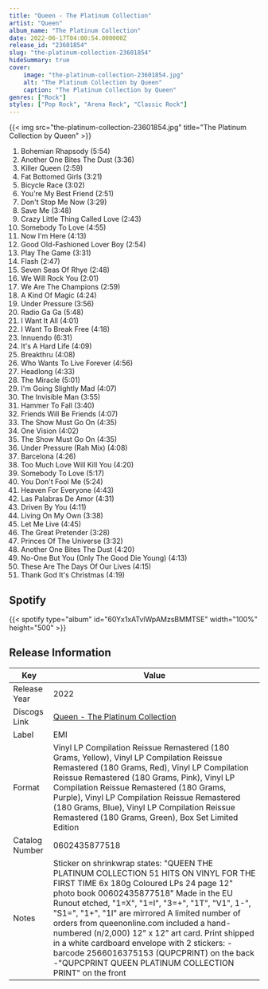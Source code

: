 ```yaml
---
title: "Queen - The Platinum Collection"
artist: "Queen"
album_name: "The Platinum Collection"
date: 2022-06-17T04:00:54.000000Z
release_id: "23601854"
slug: "the-platinum-collection-23601854"
hideSummary: true
cover:
    image: "the-platinum-collection-23601854.jpg"
    alt: "The Platinum Collection by Queen"
    caption: "The Platinum Collection by Queen"
genres: ["Rock"]
styles: ["Pop Rock", "Arena Rock", "Classic Rock"]
---
```


{{< img src="the-platinum-collection-23601854.jpg" title="The Platinum Collection by Queen" >}}

<!-- section break -->

1. Bohemian Rhapsody (5:54)
2. Another One Bites The Dust (3:36)
3. Killer Queen (2:59)
4. Fat Bottomed Girls (3:21)
5. Bicycle Race (3:02)
6. You're My Best Friend (2:51)
7. Don't Stop Me Now (3:29)
8. Save Me (3:48)
9. Crazy Little Thing Called Love (2:43)
10. Somebody To Love (4:55)
11. Now I'm Here (4:13)
12. Good Old-Fashioned Lover Boy (2:54)
13. Play The Game (3:31)
14. Flash (2:47)
15. Seven Seas Of Rhye (2:48)
16. We Will Rock You (2:01)
17. We Are The Champions (2:59)
18. A Kind Of Magic (4:24)
19. Under Pressure (3:56)
20. Radio Ga Ga (5:48)
21. I Want It All (4:01)
22. I Want To Break Free (4:18)
23. Innuendo (6:31)
24. It's A Hard Life (4:09)
25. Breakthru (4:08)
26. Who Wants To Live Forever (4:56)
27. Headlong (4:33)
28. The Miracle (5:01)
29. I'm Going Slightly Mad (4:07)
30. The Invisible Man (3:55)
31. Hammer To Fall (3:40)
32. Friends Will Be Friends (4:07)
33. The Show Must Go On (4:35)
34. One Vision (4:02)
35. The Show Must Go On (4:35)
36. Under Pressure (Rah Mix) (4:08)
37. Barcelona (4:26)
38. Too Much Love Will Kill You (4:20)
39. Somebody To Love (5:17)
40. You Don't Fool Me (5:24)
41. Heaven For Everyone (4:43)
42. Las Palabras De Amor (4:31)
43. Driven By You (4:11)
44. Living On My Own (3:38)
45. Let Me Live (4:45)
46. The Great Pretender (3:28)
47. Princes Of The Universe (3:32)
48. Another One Bites The Dust (4:20)
49. No-One But You (Only The Good Die Young) (4:13)
50. These Are The Days Of Our Lives (4:15)
51. Thank God It's Christmas (4:19)

<!-- section break -->


## Spotify
{{< spotify type="album" id="60Yx1xATvlWpAMzsBMMTSE" width="100%" height="500" >}}




## Release Information
|  Key           | Value                                                |
| ---------------| ---------------------------------------------------- |
| Release Year   | 2022                                   |
| Discogs Link   | [Queen - The Platinum Collection](https://www.discogs.com/release/23601854-Queen-The-Platinum-Collection) |
| Label          | EMI |
| Format         | Vinyl LP Compilation Reissue Remastered (180 Grams, Yellow), Vinyl LP Compilation Reissue Remastered (180 Grams, Red), Vinyl LP Compilation Reissue Remastered (180 Grams, Pink), Vinyl LP Compilation Reissue Remastered (180 Grams, Purple), Vinyl LP Compilation Reissue Remastered (180 Grams, Blue), Vinyl LP Compilation Reissue Remastered (180 Grams, Green), Box Set Limited Edition |
| Catalog Number | 0602435877518 |
| Notes | Sticker on shrinkwrap states: "QUEEN THE PLATINUM  COLLECTION  51 HITS ON VINYL  FOR THE FIRST TIME 6x 180g Coloured LPs 24 page 12" photo book 00602435877518"  Made in the EU  Runout etched, "1=X", "1=I", "3=+", "1T", "V1", 1-", "S1=", "1+", "1I" are mirrored  A limited number of orders from queenonline.com included a hand-numbered (n/2,000) 12" x 12" art card. Print shipped in a white cardboard envelope with 2 stickers: -barcode 2566016375153 (QUPCPRINT) on the back -"QUPCPRINT QUEEN PLATINUM COLLECTION PRINT"  on the front   |